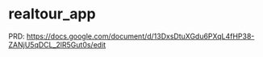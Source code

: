 # realtour_app

PRD:
https://docs.google.com/document/d/13DxsDtuXGdu6PXqL4fHP38-ZANjU5qDCL_2lR5Gut0s/edit
